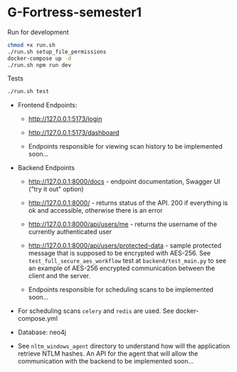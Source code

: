 # G-Fortress-semester1

Run for development

```bash
chmod +x run.sh
./run.sh setup_file_permissions
docker-compose up -d
./run.sh npm run dev
```

Tests

```bash
./run.sh test
```

 - Frontend Endpoints:

   - http://127.0.0.1:5173/login

   - http://127.0.0.1:5173/dashboard
  
   - Endpoints responsible for viewing scan history to be implemented soon...

 - Backend Endpoints
   - http://127.0.0.1:8000/docs - endpoint documentation, Swagger UI ("try it out" option)

   - http://127.0.0.1:8000/ - returns status of the API. 200 if everything is ok and accessible, otherwise there is an error

   - http://127.0.0.1:8000/api/users/me - returns the username of the currently authenticated user

   - http://127.0.0.1:8000/api/users/protected-data - sample protected message that is supposed to be encrypted with AES-256. See `test_full_secure_aes_workflow` test at `backend/test_main.py` to see an example of AES-256 encrypted communication between the client and the server.
     
   - Endpoints responsible for scheduling scans to be implemented soon...

 - For scheduling scans `celery` and `redis` are used. See docker-compose.yml

 - Database: neo4j

 - See `nltm_windows_agent` directory to understand how will the application retrieve NTLM hashes. An API for the agent that will allow the communication with the backend to be implemented soon...
